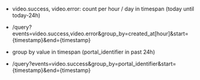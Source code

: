 * video.success, video.error: count per hour / day in timespan (today until today-24h)
* /query?events=video.success,video.error&group_by=created_at[hour]&start={timestamp}&end={timestamp}

* group by value in timespan (portal_identifier in past 24h)
* /query?events=video.success&group_by=portal_identifier&start={timestamp}&end={timestamp}

